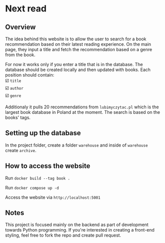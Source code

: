 # Next read

## Overview

The idea behind this website is to allow the user to search for a book recommendation
based on their latest reading experience. On the main page, they input a title and 
fetch the recommendation based on a genre from the book. 

For now it works only if you enter a title that is in the database. The database should be created locally and then updated with books. Each position should contain:  
:ballot_box_with_check: ```title```  
:ballot_box_with_check: ```author```  
:ballot_box_with_check: ```genre```  

Additionaly it pulls 20 recommendations from ```lubimyczytac.pl``` which is the largest book database in Poland at the moment. The search is based on the books' tags.

## Setting up the database

In the project folder, create a folder ```warehouse``` and inside of ```warehouse``` create ```archive```.

## How to access the website

Run ```docker build --tag book .```

Run ```docker compose up -d```

Access the website via ```http://localhost:5001```

## Notes

This project is focused mainly on the backend as part of development towards Python programming. If you're interested in creating a front-end styling, feel free to fork the repo and create pull request. 
